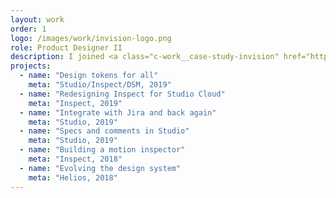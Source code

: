 ```yaml
---
layout: work
order: 1
logo: /images/work/invision-logo.png
role: Product Designer II
description: I joined <a class="c-work__case-study-invision" href="https://www.invisionapp.com/">InVision</a> in 2018 to focus on the developer experience. I led the <a class="c-work__case-study-invision" href="https://www.invisionapp.com/feature/inspect">Inspect</a> team, and supported the <a class="c-work__case-study-invision" href="https://www.invisionapp.com/design-system-manager">Design System Manager</a> and <a class="c-work__case-study-invision" href="https://www.invisionapp.com/studio">Studio Cloud</a> products. We were responsible for delivering new experiences and improving existing features that helped software design and engineering teams around the world. In addition to product team work, I operated as the internal design system partner. I made sure every delivery team’s needs were met through bi-weekly office hours, contributed new components and icons, and led a large refactor of spacing and component sizes to set up all future teams for success.
projects:
  - name: "Design tokens for all"
    meta: "Studio/Inspect/DSM, 2019"
  - name: "Redesigning Inspect for Studio Cloud"
    meta: "Inspect, 2019"
  - name: "Integrate with Jira and back again"
    meta: "Studio, 2019"
  - name: "Specs and comments in Studio"
    meta: "Studio, 2019"
  - name: "Building a motion inspector"
    meta: "Inspect, 2018"
  - name: "Evolving the design system"
    meta: "Helios, 2018"
---
```

